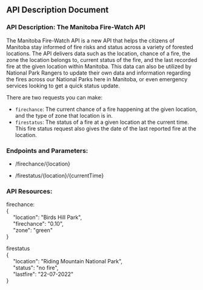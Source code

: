 ## API Description Document
### API Description: The Manitoba Fire-Watch API
The Manitoba Fire-Watch API is a new API that helps the citizens of Manitoba stay informed of fire risks and status across a variety of forested locations. The API delivers data such as the location, chance of a fire, the zone the location belongs to, current status of the fire, and the last recorded fire at the given location within Manitoba. This data can also be utilized by National Park Rangers to update their own data and information regarding the fires across our National Parks here in Manitoba, or even emergency services looking to get a quick status update.  
  
There are two requests you can make:   
- ```firechance```: The current chance of a fire happening at the given location, and the type of zone that location is in.   
- ```firestatus```: The status of a fire at a given location at the current time. This fire status request also gives the date of the last reported fire at the location.  

### Endpoints and Parameters:
- /firechance/{location}

- /firestatus/{location}/{currentTime}

### API Resources:
firechance:  
{  
&emsp; "location": "Birds Hill Park",  
&emsp; "firechance": "0.10",  
&emsp; "zone": "green"  
}  
  
firestatus  
{  
&emsp; "location": "Riding Mountain National Park",  
&emsp; "status": "no fire",  
&emsp; "lastfire": "22-07-2022"  
}